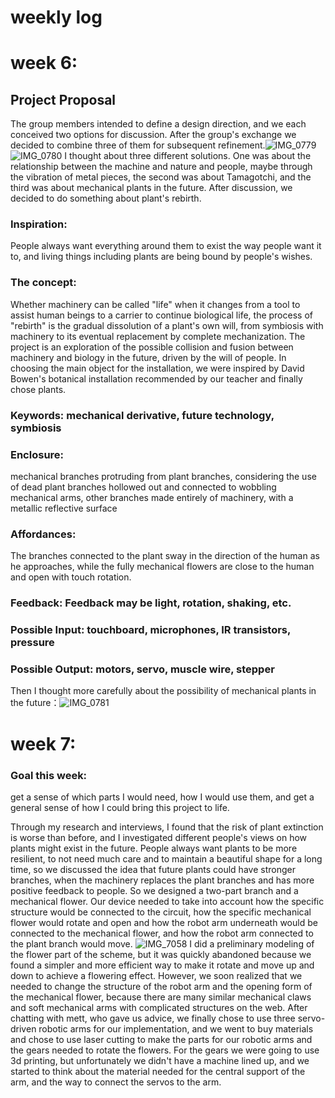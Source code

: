 # weekly log
# week 6:
## Project Proposal
The group members intended to define a design direction, and we each conceived two options for discussion. After the group's exchange we decided to combine three of them for subsequent refinement.![IMG_0779](https://user-images.githubusercontent.com/119873931/206718742-4cdd40b7-6cfc-46bf-a67e-d885b7bb9e95.JPG)
![IMG_0780](https://user-images.githubusercontent.com/119873931/206718751-738ecb00-8490-41d7-b77f-91526505439a.JPG)
I thought about three different solutions. One was about the relationship between the machine and nature and people, maybe through the vibration of metal pieces, the second was about Tamagotchi, and the third was about mechanical plants in the future. After discussion, we decided to do something about plant's rebirth.

### Inspiration:
People always want everything around them to exist the way people want it to, and living things including plants are being bound by people's wishes.
### The concept:
Whether machinery can be called "life" when it changes from a tool to assist human beings to a carrier to continue biological life, the process of "rebirth" is the gradual dissolution of a plant's own will, from symbiosis with machinery to its eventual replacement by complete mechanization. The project is an exploration of the possible collision and fusion between machinery and biology in the future, driven by the will of people. In choosing the main object for the installation, we were inspired by David Bowen's botanical installation recommended by our teacher and finally chose plants.
### Keywords: mechanical derivative, future technology, symbiosis
### Enclosure: 
mechanical branches protruding from plant branches, considering the use of dead plant branches hollowed out and connected to wobbling mechanical arms, other branches made entirely of machinery, with a metallic reflective surface
### Affordances: 
The branches connected to the plant sway in the direction of the human as he approaches, while the fully mechanical flowers are close to the human and open with touch rotation.
### Feedback: Feedback may be light, rotation, shaking, etc.
### Possible Input: touchboard, microphones, IR transistors, pressure
### Possible Output: motors, servo, muscle wire, stepper
Then I thought more carefully about the possibility of mechanical plants in the future：![IMG_0781](https://user-images.githubusercontent.com/119873931/206721242-f795511b-e300-4a4b-ba06-bc6f94ea9826.JPG)
# week 7:
### Goal this week: 
get a sense of which parts I would need, how I would use them, and get a general sense of how I could bring this project to life.

Through my research and interviews, I found that the risk of plant extinction is worse than before, and I investigated different people's views on how plants might exist in the future. People always want plants to be more resilient, to not need much care and to maintain a beautiful shape for a long time, so we discussed the idea that future plants could have stronger branches, when the machinery replaces the plant branches and has more positive feedback to people. So we designed a two-part branch and a mechanical flower.
Our device needed to take into account how the specific structure would be connected to the circuit, how the specific mechanical flower would rotate and open and how the robot arm underneath would be connected to the mechanical flower, and how the robot arm connected to the plant branch would move.
![IMG_7058](https://user-images.githubusercontent.com/119873931/206721972-03cd2175-4551-4605-9490-7e498e82cdf8.JPG)
I did a preliminary modeling of the flower part of the scheme, but it was quickly abandoned because we found a simpler and more efficient way to make it rotate and move up and down to achieve a flowering effect.
However, we soon realized that we needed to change the structure of the robot arm and the opening form of the mechanical flower, because there are many similar mechanical claws and soft mechanical arms with complicated structures on the web. After chatting with mett, who gave us advice, we finally chose to use three servo-driven robotic arms for our implementation, and we went to buy materials and chose to use laser cutting to make the parts for our robotic arms and the gears needed to rotate the flowers. For the gears we were going to use 3d printing, but unfortunately we didn't have a machine lined up, and we started to think about the material needed for the central support of the arm, and the way to connect the servos to the arm.
